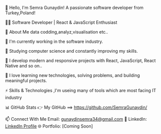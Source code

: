 👋 Hello, I'm Semra Gunaydin!
A passionate software developer from Turkey,Poland!

🧑‍💻 Software Developer | React & JavaScript Enthusiast

🔭 About Me data codding,analyz,visualisation etc..

🚀 I'm currently working in the software industry.

🌱 Studying computer science and constantly improving my skills.

🔮 I develop modern and responsive projects with React, JavaScript, React Native and so on..

🧩 I love learning new technologies, solving problems, and building meaningful projects.

⚡ Skills & Technologies ,I'm useing many of tools which are most facing IT industry

📊 GitHub Stats 👉 My GitHub
==> https://github.com/SemraGunaydin/

📫 Connect With Me Email: gunaydinsemra34@gmail.com
💼 LinkedIn: [LinkedIn Profile](https://www.linkedin.com/in/semra-g%C3%BCnaydin/)
🌐 Portfolio: [Coming Soon]
